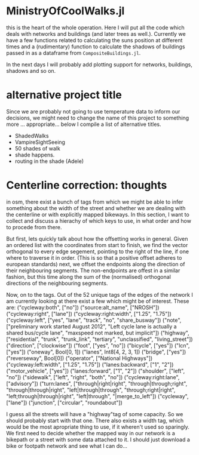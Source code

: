 # MinistryOfCoolWalks.jl

this is the heart of the whole operation. Here I will put all the code which deals with networks and buildings (and later trees as well.). Currently we have a few functions related to calculating the suns position at different times and a (rudimentary) function to calculate the shadows of buildings passed in as a dataframe from `CompositeBuildings.jl`.

In the next days I will probably add plotting support for networks, buildings, shadows and so on.


# alternative project title
Since we are probably not going to use temperature data to inform our decisions, we might need to change the name of this project to something more ... appropriate... below I compile a list of alternative titles.

- ShadedWalks
- VampireSightSeeing
- 50 shades of walk
- shade happens.
- routing in the shade (Adele)


# Centerline correction: thoughts
in osm, there exist a bunch of tags from which we might be able to infer something about the width of the street and whether we are dealing with the centerline or with explicitly mapped bikeways. In this section, I want to collect and discuss a hierachy of which keys to use, in what order and how to procede from there.

But first, lets quickly talk about how the offsetting works in general. Given an ordered list with the coordinates from start to finish, we find the vector orthogonal to every edge segement, pointing to the right of the line, if one where to traverse it in order. (This is so that a positive offset adheres to european standards)
next, we offset the endpoints along the direction of their neighbouring segments. The non-endpoints are offest in a similar fashion, but this time along the sum of the (normalised) orthogonal directions of the neighbouring segments.

Now, on to the tags. Out of the 52 unique tags of the edges of the network I am currently looking at there exist a few which might be of interest. These are:
("cycleway:both", ["no"])
("source:alt_name", ["NROSH"])
("cycleway:right", ["lane"])
("cycleway:right:width", ["1.25", "1.75"])
("cycleway:left", ["yes", "lane", "track", "no", "share_busway"])
("note", ["preliminary work started August 2012", "Left cycle lane is actually a shared bus/cycle lane", "maxspeed not marked, but implicit"])
("highway", ["residential", "trunk", "trunk_link", "tertiary", "unclassified", "living_street"])
("direction", ["clockwise"])
("foot", ["yes", "no"])
("bicycle", ["yes"])
("lcn", ["yes"])
("oneway", Bool[0, 1])
("lanes", Int8[4, 2, 3, 1])
("bridge", ["yes"])
("reverseway", Bool[0])
("operator", ["National Highways"])
("cycleway:left:width", ["1.25", "1.75"])
("lanes:backward", ["1", "2"])
("motor_vehicle", ["yes"])
("lanes:forward", ["1", "2"])
("shoulder", ["left", "no"])
("sidewalk", ["left", "right", "both", "no"])
("cycleway:right:lane", ["advisory"])
("turn:lanes", ["through|right|right", "through|through;right", "through|through|right", "left|through|through", "through;right|right", "left;through|through|right", "left|through", "|merge_to_left"])
("cycleway", ["lane"])
("junction", ["circular", "roundabout"])


I guess all the streets will have a "highway"tag of some capacity. So we should probably start with that one.
There also exists a width tag, which would be the most apropriate thing to use, if it wheren't used so sparingly.
We first need to decide whether the mapped way in our network is a bikepath or a street with some data attached to it.
I should just download a bike or footpath network and see what I can do...